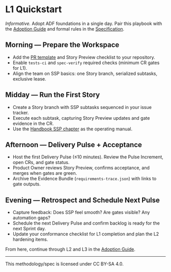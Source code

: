 # L1 Quickstart

_Informative._ Adopt ADF foundations in a single day. Pair this playbook with the [Adoption Guide](adoption-guide.md) and formal rules in the [Specification](../specs/adf-spec-v0.5.0.md).

## Morning — Prepare the Workspace
- Add the [PR template](../templates/pr-template.md) and Story Preview checklist to your repository.
- Enable `tests-ci` and `spec-verify` required checks (minimum CR gates for L1).
- Align the team on SSP basics: one Story branch, serialized subtasks, exclusive lease.

## Midday — Run the First Story
- Create a Story branch with SSP subtasks sequenced in your issue tracker.
- Execute each subtask, capturing Story Preview updates and gate evidence in the CR.
- Use the [Handbook SSP chapter](../handbook/ssp.md) as the operating manual.

## Afternoon — Delivery Pulse + Acceptance
- Host the first Delivery Pulse (≤10 minutes). Review the Pulse Increment, open CRs, and gate status.
- Product Owner reviews Story Preview, confirms acceptance, and merges when gates are green.
- Archive the Evidence Bundle (`requirements-trace.json`) with links to gate outputs.

## Evening — Retrospect and Schedule Next Pulse
- Capture feedback: Does SSP feel smooth? Are gates visible? Any automation gaps?
- Schedule the next Delivery Pulse and confirm backlog is ready for the next Sprint day.
- Update your conformance checklist for L1 completion and plan the L2 hardening items.

From here, continue through L2 and L3 in the [Adoption Guide](adoption-guide.md).

---

This methodology/spec is licensed under CC BY-SA 4.0.

